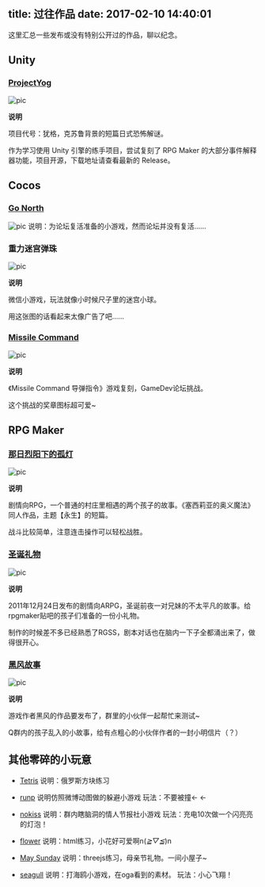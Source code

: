title: 过往作品
date: 2017-02-10 14:40:01
---

这里汇总一些发布或没有特别公开过的作品，聊以纪念。

## Unity

### [ProjectYog](https://github.com/surevision/project_yog)

![pic](http://www.surebrz.com/origin/imgs/yog3.png)

**说明** 

项目代号：犹格，克苏鲁背景的短篇日式恐怖解谜。

作为学习使用 Unity 引擎的练手项目，尝试复刻了 RPG Maker 的大部分事件解释器功能，项目开源，下载地址请查看最新的 Release。

## Cocos

### [Go North](https://gitee.com/surevision/go-north)

![pic](http://www.surebrz.com/origin/go-north/img/pic.png)
说明：为论坛复活准备的小游戏，然而论坛并没有复活……

### 重力迷宫弹珠

![pic](http://www.surebrz.com/origin/imgs/zlsys.jpg)

**说明** 

微信小游戏，玩法就像小时候尺子里的迷宫小球。

用这张图的话看起来太像广告了吧……

### [Missile Command](https://github.com/surevision/Missile_Command_Challenge)

![pic](http://www.surebrz.com/origin/imgs/msi1.png)

**说明** 

《Missile Command 导弹指令》游戏复刻，GameDev论坛挑战。

这个挑战的奖章图标超可爱~

## RPG Maker

### [那日烈阳下的孤灯](http://surevision.lofter.com/post/30a12d_e107e63)

![pic](http://www.surebrz.com/origin/imgs/img_THlxMW41Zk4yVVFLZjkzcTZvVHAzRkNXZEtoVU9acXh1RWlBOUIydGp3K2NyeFBVOGdQSzdBPT0.png)

**说明** 

剧情向RPG，一个普通的村庄里相遇的两个孩子的故事。《塞西莉亚的奥义魔法》同人作品，主题【永生】的短篇。

战斗比较简单，注意连击操作可以轻松战胜。

### [圣诞礼物](https://www.jianshu.com/p/b704833ba33c)

![pic](http://www.surebrz.com/origin/imgs/sd1.png)

**说明** 

2011年12月24日发布的剧情向ARPG，圣诞前夜一对兄妹的不太平凡的故事。给rpgmaker贴吧的孩子们准备的一份小礼物。

制作的时候差不多已经熟悉了RGSS，剧本对话也在脑内一下子全都涌出来了，做得很开心。

### [黑风故事](https://www.jianshu.com/p/06566ae5851b)

![pic](http://www.surebrz.com/origin/imgs/hf.png)

**说明** 

游戏作者黑风的作品要发布了，群里的小伙伴一起帮忙来测试~

Q群内的孩子乱入的小故事，给有点粗心的小伙伴作者的一封小明信片（？）

## 其他零碎的小玩意

- [Tetris](http://www.surebrz.com/origin/tetris/)
说明：俄罗斯方块练习

- [runp](http://www.surebrz.com/origin/runp/)
说明仿照微博动图做的躲避小游戏
玩法：不要被撞← ←

- [nokiss](http://www.surebrz.com/origin/nokiss/)
说明：群内瞎脑洞的情人节报社小游戏
玩法：充电10次做一个闪亮亮的灯泡！

- [flower](http://www.surebrz.com/origin/flower/)
说明：html练习，小花好可爱啊n(*≧▽≦*)n

- [May Sunday](http://www.surebrz.com/origin/three/)
说明：threejs练习，母亲节礼物。一间小屋子~

- [seagull](http://www.surebrz.com/origin/seagull/)
说明：打海鸥小游戏，在oga看到的素材。
玩法：小心飞翔！

